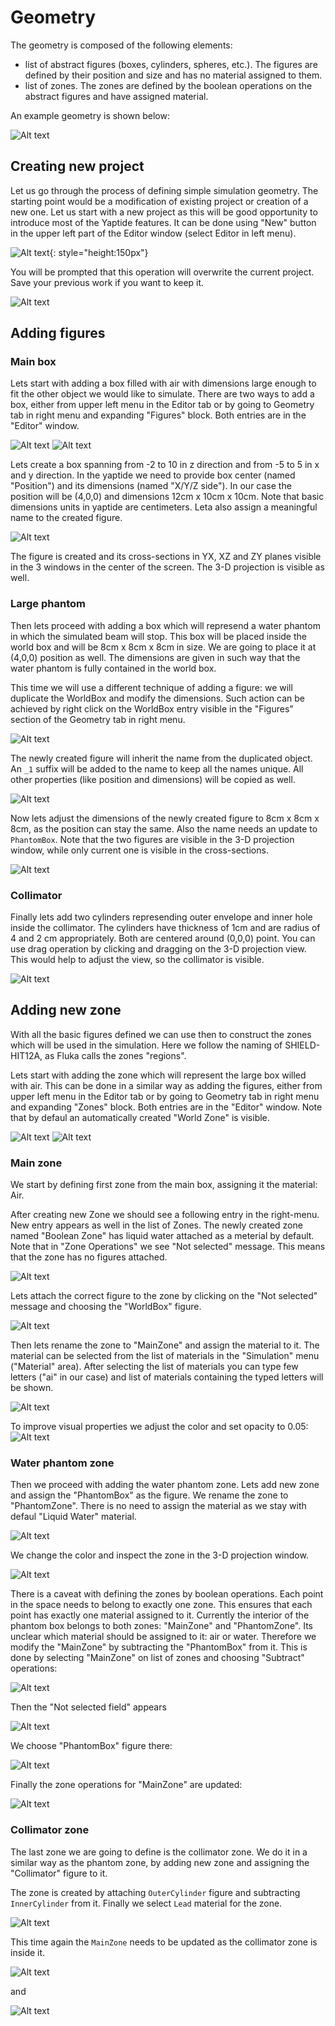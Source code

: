 # Geometry

The geometry is composed of the following elements:

  * list of abstract figures (boxes, cylinders, spheres, etc.). The figures are defined by their position and size and has no material assigned to them.
  * list of zones. The zones are defined by the boolean operations on the abstract figures and have assigned material.

An example geometry is shown below:

![Alt text](assets/geometry_example1.png)


## Creating new project

Let us go through the process of defining simple simulation geometry.
The starting point would be a modification of existing project or creation of a new one.
Let us start with a new project as this will be good opportunity to introduce most of the Yaptide features.
It can be done using "New" button in the upper left part of the Editor window (select Editor in left menu).

![Alt text](image.png){: style="height:150px"}

You will be prompted that this operation will overwrite the current project. Save your previous work if you want to keep it.

![Alt text](image-1.png)

## Adding figures

### Main box

Lets start with adding a box filled with air with dimensions large enough to fit the other object we would like to simulate.
There are two ways to add a box, either from upper left menu in the Editor tab or by going to Geometry tab in right menu and expanding "Figures" block. Both entries are in the "Editor" window.

![Alt text](image-2.png)
![Alt text](image-3.png)

Lets create a box spanning from -2 to 10 in z direction and from -5 to 5 in x and y direction.
In the yaptide we need to provide box center (named "Position") and its dimensions (named "X/Y/Z side").
In our case the position will be (4,0,0)  and dimensions 12cm x 10cm x 10cm.
Note that basic dimensions units in yaptide are centimeters.
Leta also assign a meaningful name to the created figure.

![Alt text](image-4.png)

The figure is created and its cross-sections in YX, XZ and ZY planes visible in the 3 windows in the center of the screen. 
The 3-D projection is visible as well.

### Large phantom 

Then lets proceed with adding a box which will represend a water phantom in which the simulated beam will stop.
This box will be placed inside the world box and will be 8cm x 8cm x 8cm in size.
We are going to place it at (4,0,0) position as well.
The dimensions are given in such way that the water phantom is fully contained in the world box.

This time we will use a different technique of adding a figure: we will duplicate the WorldBox and modify the dimensions.
Such action can be achieved by right click on the WorldBox entry visible in the "Figures" section of the Geometry tab in right menu.

![Alt text](image-5.png)

The newly created figure will inherit the name from the duplicated object. An `_1` suffix will be added to the name to keep all the names unique.
All other properties (like position and dimensions) will be copied as well.

![Alt text](image-6.png)

Now lets adjust the dimensions of the newly created figure to 8cm x 8cm x 8cm, as the position can stay the same.
Also the name needs an update to `PhantomBox`.
Note that the two figures are visible in the 3-D projection window, while only current one is visible in the cross-sections.

![Alt text](image-7.png)

### Collimator

Finally lets add two cylinders represending outer envelope and inner hole inside the collimator.
The cylinders have thickness of 1cm and are radius of 4 and 2 cm appropriately.
Both are centered around (0,0,0) point.
You can use drag operation by clicking and dragging on the 3-D projection view. This would help to adjust the view, so the collimator is visible.

![Alt text](image-8.png)

## Adding new zone

With all the basic figures defined we can use then to construct the zones which will be used in the simulation.
Here we follow the naming of SHIELD-HIT12A, as Fluka calls the zones "regions".

Lets start with adding the zone which will represent the large box willed with air.
This can be done in a similar way as adding the figures, either from upper left menu in the Editor tab or by going to Geometry tab in right menu and expanding "Zones" block. Both entries are in the "Editor" window.
Note that by defaul an automatically created "World Zone" is visible.

![Alt text](image-9.png)
![Alt text](image-10.png)

### Main zone

We start by defining first zone from the main box, assigning it the material: Air.

After creating new Zone we should see a following entry in the right-menu.
New entry appears as well in the list of Zones.
The newly created zone named "Boolean Zone" has liquid water attached as a meterial by default.
Note that in "Zone Operations" we see "Not selected" message. This means that the zone has no figures attached.

![Alt text](image-11.png)

Lets attach the correct figure to the zone by clicking on the "Not selected" message and choosing the "WorldBox" figure.

![Alt text](image-12.png)

Then lets rename the zone to "MainZone" and assign the material to it.
The material can be selected from the list of materials in the "Simulation" menu ("Material" area).
After selecting the list of materials you can type few letters ("ai" in our case) and list of materials containing the typed letters will be shown.

![Alt text](image-13.png)

To improve visual properties we adjust the color and set opacity to 0.05:
![Alt text](image-14.png)

### Water phantom zone

Then we proceed with adding the water phantom zone. Lets add new zone and assign the "PhantomBox" as the figure.
We rename the zone to "PhantomZone". There is no need to assign the material as we stay with defaul "Liquid Water" material.

![Alt text](image-15.png)

We change the color and inspect the zone in the 3-D projection window.

![Alt text](image-16.png)

There is a caveat with defining the zones by boolean operations. Each point in the space needs to belong to exactly one zone.
This ensures that each point has exactly one material assigned to it.
Currently the interior of the phantom box belongs to both zones: "MainZone" and "PhantomZone". Its unclear which material should be assigned to it: air or water.
Therefore we modify the "MainZone" by subtracting the "PhantomBox" from it.
This is done by selecting "MainZone" on list of zones and choosing "Subtract" operations:

![Alt text](image-17.png)

Then the "Not selected field" appears

![Alt text](image-18.png)

We choose "PhantomBox" figure there:

![Alt text](image-19.png)

Finally the zone operations for "MainZone" are updated:

![Alt text](image-20.png)

### Collimator zone

The last zone we are going to define is the collimator zone.
We do it in a similar way as the phantom zone, by adding new zone and assigning the "Collimator" figure to it.

The zone is created by attaching `OuterCylinder` figure and subtracting `InnerCylinder` from it.
Finally we select `Lead` material for the zone.

![Alt text](image-21.png)

This time again the `MainZone` needs to be updated as the collimator zone is inside it.

![Alt text](image-22.png)

and

![Alt text](image-23.png)

